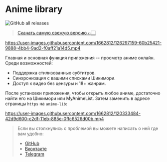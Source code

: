 # Anime library

![GitHub all releases](https://img.shields.io/github/downloads/cawa-93/anime-library/total?style=for-the-badge)

> [Скачать самую свежую версию 👉🏻](https://github.com/cawa-93/anime-library/releases/latest)


https://user-images.githubusercontent.com/1662812/126297159-60b25421-9888-4bb4-9ad2-f0aff21a14d5.mp4





Главная и основная функция приложения -- просмотр аниме онлайн. Среди возможностей:
* Поддержка стилизованных субтитров.
* Синхронизация с вашими списками Шикимори.
* Доступ к видео без цензуры и 18+ жанрам.

После установки приложения, чтобы открыть любое аниме, достаточно найти его на Шикимори или MyAnimeList. Затем заменить в адресе страницы `https` на `anime-lib`:

https://user-images.githubusercontent.com/1662812/120333484-42d9d600-c2df-11eb-885e-0ffc6526d00b.mp4

> Если вы столкнулись с проблемой вы можете написать о ней где вам удобно:
> * [GitHub][issue]
> * [Вконтакте][vk]
> * [Telegram][tg]


[issue]: https://github.com/cawa-93/anime-library/issues/new/choose
[tg]: https://t.me/playshikionline
[vk]: https://vk.com/playshikionline
